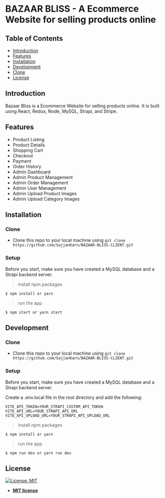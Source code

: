 # BAZAAR BLISS - A Ecommerce Website for selling products online

## Table of Contents

- [Introduction](#introduction)
- [Features](#features)
- [Installation](#installation)
- [Development](#development)
- [Clone](#clone)
- [License](#license)

## Introduction

Bazaar Bliss is a Ecommerce Website for selling products online. It is built using React, Redux, Node, MySQL, Strapi, and Stripe.

## Features

- Product Listing
- Product Details
- Shopping Cart
- Checkout
- Payment
- Order History
- Admin Dashboard
- Admin Product Management
- Admin Order Management
- Admin User Management
- Admin Upload Product Images
- Admin Upload Category Images

## Installation

### Clone

- Clone this repo to your local machine using `git clone https://github.com/SajjanKarn/BAZAAR-BLISS-CLIENT.git`

### Setup

Before you start, make sure you have created a MySQL database and a Strapi backend server.

> install npm packages

```shell
$ npm install or yarn
```

> run the app

```shell
$ npm start or yarn start
```

## Development

### Clone

- Clone this repo to your local machine using `git clone https://github.com/SajjanKarn/BAZAAR-BLISS-CLIENT.git`

### Setup

Before you start, make sure you have created a MySQL database and a Strapi backend server.

Create a .env.local file in the root directory and add the following:

```shell
VITE_API_TOKEN=YOUR_STRAPI_CUSTOM_API_TOKEN
VITE_API_URL=YOUR_STRAPI_API_URL
VITE_API_UPLOAD_URL=YOUR_STRAPI_API_UPLOAD_URL
```

> install npm packages

```shell
$ npm install or yarn
```

> run the app

```shell
$ npm run dev or yarn run dev
```

## License

[![License: MIT](https://img.shields.io/badge/License-MIT-yellow.svg)](https://opensource.org/licenses/MIT)

- **[MIT license](http://opensource.org/licenses/mit-license.php)**
